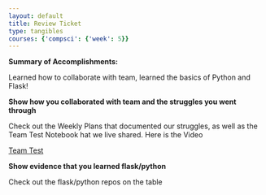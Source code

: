 ```yaml
---
layout: default
title: Review Ticket
type: tangibles
courses: {'compsci': {'week': 5}}
---
```

<p> <strong> Summary of Accomplishments:</strong> </p> <p> Learned how to collaborate with team, learned the basics of Python and Flask!</p>


<p> <strong> Show how you collaborated with team and the struggles you went through </strong> </p> 

Check out the Weekly Plans that documented our struggles, as well as the Team Test Notebook hat we live shared.  Here is the Video

[Team Test](/student/videos/Screen%20Recording%202023-09-20%20at%209.20.56%20PM.mov)


<p> <strong> Show evidence that you learned flask/python</strong> </p> 

Check out the flask/python repos  on the table


